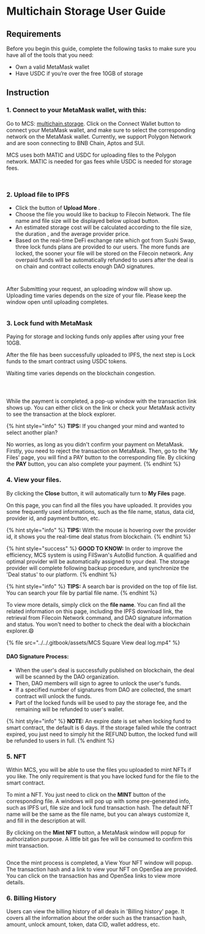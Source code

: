 # Multichain Storage User Guide

## Requirements <a href="#requirements" id="requirements"></a>

Before you begin this guide, complete the following tasks to make sure you have all of the tools that you need:

* Own a valid MetaMask wallet&#x20;
* Have USDC if you’re over the free 10GB of storage



## **Instruction**

### **1.** Connect to your MetaMask wallet, with this:

Go to MCS: [multichain.storage](https://multichain.storage/). Click on the Connect Wallet button to connect your MetaMask wallet, and make sure to select the corresponding network on the MetaMask wallet. Currently, we support Polygon Network and are soon connecting to BNB Chain, Aptos and SUI.

MCS uses both MATIC and USDC for uploading files to the Polygon network. MATIC is needed for gas fees while USDC is needed for storage fees.

<figure><img src="../../.gitbook/assets/截圖 2022-10-17 下午11.08.07.png" alt=""><figcaption></figcaption></figure>

<figure><img src="../../.gitbook/assets/截圖 2022-10-17 下午11.08.37.png" alt=""><figcaption></figcaption></figure>

### 2. Upload file **to IPFS**

* Click the button of **Upload More** .
* Choose the file you would like to backup to Filecoin Network. The file name and file size will be displayed below upload button.
* An estimated storage cost will be calculated according to the file size, the duration , and the average provider price.
* Based on the real-time DeFi exchange rate which got from Sushi Swap, three lock funds plans are provided to our users. The more funds are locked, the sooner your file will be stored on the Filecoin network. Any overpaid funds will be automatically refunded to users after the deal is on chain and contract collects enough DAO signatures.

<figure><img src="../../.gitbook/assets/1.1.png" alt=""><figcaption></figcaption></figure>

<figure><img src="../../.gitbook/assets/2.2.png" alt=""><figcaption></figcaption></figure>



After Submitting your request, an uploading window will show up. Uploading time varies depends on the size of your file. Please keep the window open until uploading completes.

<figure><img src="../../.gitbook/assets/3.3.png" alt=""><figcaption></figcaption></figure>

### **3. Lock fund with MetaMask**

Paying for storage and locking funds only applies after using your free 10GB.

After the file has been successfully uploaded to IPFS, the next step is Lock funds to the smart contract using USDC tokens.

Waiting time varies depends on the blockchain congestion.

<figure><img src="../../.gitbook/assets/lock 1.png" alt=""><figcaption></figcaption></figure>

<figure><img src="../../.gitbook/assets/lock 2.png" alt=""><figcaption></figcaption></figure>

<figure><img src="../../.gitbook/assets/lock 3.png" alt=""><figcaption></figcaption></figure>

While the payment is completed, a pop-up window with the transaction link shows up. You can either click on the link or check your MetaMask activity to see the transaction at the block explorer.

{% hint style="info" %}
**TIPS:** If you changed your mind and wanted to select another plan?

No worries, as long as you didn't confirm your payment on MetaMask. Firstly, you need to reject the transaction on MetaMask. Then, go to the 'My Files' page, you will find a PAY button to the corresponding file. By clicking the **PAY** button, you can also complete your payment.
{% endhint %}

### **4. View your files.**

By clicking the **Close** button, it will automatically turn to **My Files** page.

On this page, you can find all the files you have uploaded. It provides you some frequently used informations, such as the file name, status, data cid, provider id, and payment button, etc.&#x20;

{% hint style="info" %}
**TIPS:** With the mouse is hovering over the provider id, it shows you the real-time deal status from blockchain.
{% endhint %}

{% hint style="success" %}
**GOOD TO KNOW:** In order to improve the efficiency, MCS system is using FilSwan's AutoBid function. A qualified and optimal provider will be automatically assigned to your deal. The storage provider will complete following backup procedure, and synchronize the 'Deal status' to our platform.
{% endhint %}

{% hint style="info" %}
**TIPS:** A search bar is provided on the top of file list. You can search your file by partial file name.&#x20;
{% endhint %}

To view more details, simply click on the **file name**. You can find all the related information on this page, including the IPFS download link, the retrieval from Filecoin Network command, and DAO signature information and status. You won't need to bother to check the deal with a blockchain explorer.:smile:

{% file src="../../.gitbook/assets/MCS Square View deal log.mp4" %}

#### DAO Signature Process:

* When the user's deal is successfully published on blockchain, the deal will be scanned by the DAO organization.&#x20;
* Then, DAO members will sign to agree to unlock the user's funds.&#x20;
* If a specified number of signatures from DAO are collected, the smart contract will unlock the funds.&#x20;
* Part of the locked funds will be used to pay the storage fee, and the remaining will be refunded to user's wallet.

{% hint style="info" %}
**NOTE:** An expire date is set when locking fund to smart contract, the default is 6 days. If the storage failed while the contract expired, you just need to simply hit the REFUND button, the locked fund will be refunded to users in full.&#x20;
{% endhint %}

### 5. NFT

Within MCS, you will be able to use the files you uploaded to mint NFTs if you like. The only requirement is that you have locked fund for the file to the smart contract.

To mint a NFT. You just need to click on the **MINT** button of the corresponding file. A windows will pop up with some pre-generated info, such as IPFS url, file size and lock fund transaction hash. The default NFT name will be the same as the file name, but you can always customize it, and fill in the description at will.

By clicking on the **Mint NFT** button, a MetaMask window will popup for authorization purpose. A little bit gas fee will be consumed to confirm this mint transaction.&#x20;

<figure><img src="../../.gitbook/assets/4.4.png" alt=""><figcaption></figcaption></figure>

Once the mint process is completed, a View Your NFT window will popup. The transaction hash and a link to view your NFT on OpenSea are provided. You can click on the transaction has and OpenSea links to view more details.

### 6. Billing History

Users can view the billing history of all deals in 'Billing history' page. It covers all the information about the order such as the transaction hash, amount, unlock amount, token, data CID, wallet address, etc.

<figure><img src="../../.gitbook/assets/截圖 2022-10-17 下午8.59.58.png" alt=""><figcaption></figcaption></figure>
